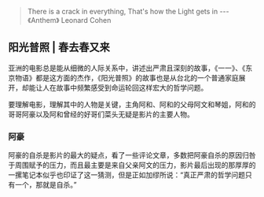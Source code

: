 > There is a crack in everything, That's how the Light gets in  --- 《Anthem》 Leonard Cohen

## 阳光普照 | 春去春又来

亚洲的电影总是能从细微的人际关系中，讲述出严肃且深刻的故事，《一一》、《东京物语》都是这方面的杰作，《阳光普照》的故事也是从台北的一个普通家庭展开，却能让人在故事中频繁感受到命运轮回这样宏大的哲学问题。  

要理解电影，理解其中的人物是关键，主角阿和、阿和的父母阿文和琴姐，阿和的哥哥阿豪以及阿和曾经的好哥们菜头无疑是影片的主要人物。  

### 阿豪  

阿豪的自杀是影片的最大的疑点，看了一些评论文章，多数把阿豪自杀的原因归咎于周围赋予的压力，而且最主要是来自父亲阿文的压力，影片最后出现的那厚厚的一摞笔记本似乎也印证了这一猜测，但是正如加缪所说：“真正严肃的哲学问题只有一个，那就是自杀。”